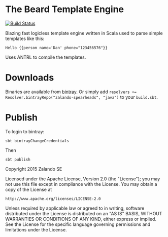 # The Beard Template Engine

[![Build Status](https://travis-ci.org/zalando/beard.svg)](https://travis-ci.org/zalando/beard)

Blazing fast logicless template engine written in Scala used to parse simple templates like this:

    Hello {{person name='Dan' phone="123456576"}}

Uses ANTRL to compile the templates.

# Downloads
 
Binaries are available from [bintray](https://bintray.com/zalando-spearheads/java/beard/0.0.2/view). Or simply
add `resolvers += Resolver.bintrayRepo("zalando-spearheads", "java")` to your `build.sbt`.

# Publish

To login to bintray:

    sbt bintrayChangeCredentials

Then

    sbt publish

Copyright 2015 Zalando SE

Licensed under the Apache License, Version 2.0 (the "License");
you may not use this file except in compliance with the License.
You may obtain a copy of the License at

    http://www.apache.org/licenses/LICENSE-2.0

Unless required by applicable law or agreed to in writing, software
distributed under the License is distributed on an "AS IS" BASIS,
WITHOUT WARRANTIES OR CONDITIONS OF ANY KIND, either express or implied.
See the License for the specific language governing permissions and
limitations under the License.